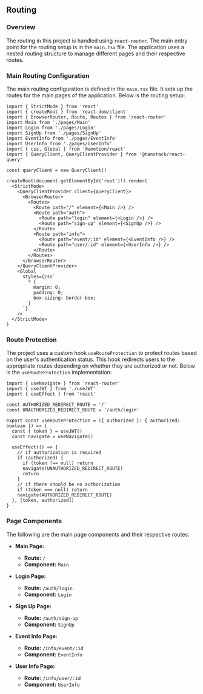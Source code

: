 ## Routing

### Overview
The routing in this project is handled using `react-router`. The main entry point for the routing setup is in the `main.tsx` file. The application uses a nested routing structure to manage different pages and their respective routes.

### Main Routing Configuration
The main routing configuration is defined in the `main.tsx` file. It sets up the routes for the main pages of the application. Below is the routing setup:

```tsx
import { StrictMode } from 'react'
import { createRoot } from 'react-dom/client'
import { BrowserRouter, Route, Routes } from 'react-router'
import Main from './pages/Main'
import Login from './pages/Login'
import SignUp from './pages/SignUp'
import EventInfo from './pages/EventInfo'
import UserInfo from './pages/UserInfo'
import { css, Global } from '@emotion/react'
import { QueryClient, QueryClientProvider } from '@tanstack/react-query'

const queryClient = new QueryClient()

createRoot(document.getElementById('root')!).render(
  <StrictMode>
    <QueryClientProvider client={queryClient}>
      <BrowserRouter>
        <Routes>
          <Route path="/" element={<Main />} />
          <Route path="auth">
            <Route path="login" element={<Login />} />
            <Route path="sign-up" element={<SignUp />} />
          </Route>
          <Route path="info">
            <Route path="event/:id" element={<EventInfo />} />
            <Route path="user/:id" element={<UserInfo />} />
          </Route>
        </Routes>
      </BrowserRouter>
    </QueryClientProvider>
    <Global
      styles={css`
        * {
          margin: 0;
          padding: 0;
          box-sizing: border-box;
        }
      `}
    />
  </StrictMode>
)  
```
### Route Protection

The project uses a custom hook `useRouteProtection` to protect routes based on the user's authentication status. This hook redirects users to the appropriate routes depending on whether they are authorized or not. Below is the `useRouteProtection` implementation:

```tsx
import { useNavigate } from 'react-router'
import { useJWT } from './useJWT'
import { useEffect } from 'react'

const AUTHORIZED_REDIRECT_ROUTE = '/'
const UNAUTHORIZED_REDIRECT_ROUTE = '/auth/login'

export const useRouteProtection = ({ authorized }: { authorized: boolean }) => {
  const { token } = useJWT()
  const navigate = useNavigate()

  useEffect(() => {
    // if authorization is required
    if (authorized) {
      if (token !== null) return
      navigate(UNAUTHORIZED_REDIRECT_ROUTE)
      return
    }
    // if there should be no authorization
    if (token === null) return
    navigate(AUTHORIZED_REDIRECT_ROUTE)
  }, [token, authorized])
}
```

### Page Components

The following are the main page components and their respective routes:

- **Main Page:**
  - **Route:** `/`
  - **Component:** `Main`

- **Login Page:**
  - **Route:** `/auth/login`
  - **Component:** `Login`

- **Sign Up Page:**
  - **Route:** `/auth/sign-up`
  - **Component:** `SignUp`

- **Event Info Page:**
  - **Route:** `/info/event/:id`
  - **Component:** `EventInfo`

- **User Info Page:**
  - **Route:** `/info/user/:id`
  - **Component:** `UserInfo`
